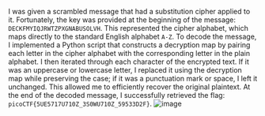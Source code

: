  I was given a scrambled message that had a substitution cipher applied to it. Fortunately, the key was provided at the beginning of the message: `DECKFMYIQJRWTZPXGNABUSOLVH`. This represented the cipher alphabet, which maps directly to the standard English alphabet `A-Z`. To decode the message, I implemented a Python script that constructs a decryption map by pairing each letter in the cipher alphabet with the corresponding letter in the plain alphabet. I then iterated through each character of the encrypted text. If it was an uppercase or lowercase letter, I replaced it using the decryption map while preserving the case; if it was a punctuation mark or space, I left it unchanged. This allowed me to efficiently recover the original plaintext. At the end of the decoded message, I successfully retrieved the flag: `picoCTF{5UE5717U710Z_3S0WU710Z_59533D2F}`.
![image](https://github.com/user-attachments/assets/37bc329a-fa9e-4ced-b129-0ae8edfbfb8b)

 
